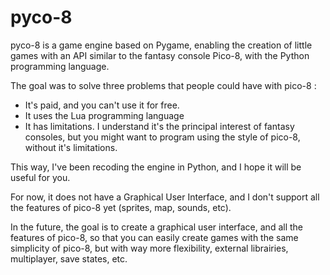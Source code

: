 # pyco-8

pyco-8 is a game engine based on Pygame, enabling the creation of little games with an API similar to the fantasy console Pico-8, with the Python programming language.

The goal was to solve three problems that people could have with pico-8 :

- It's paid, and you can't use it for free.
- It uses the Lua programming language
- It has limitations. I understand it's the principal interest of fantasy consoles, but you might want to program using the style of pico-8, without it's limitations.

This way, I've been recoding the engine in Python, and I hope it will be useful for you.

For now, it does not have a Graphical User Interface, and I don't support all the features of pico-8 yet (sprites, map, sounds, etc).

In the future, the goal is to create a graphical user interface, and all the features of pico-8, so that you can easily create games with the same simplicity of pico-8, but with way more flexibility, external librairies, multiplayer, save states, etc.
